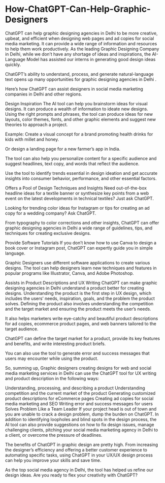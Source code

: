 # How-ChatGPT-Can-Help-Graphic-Designers
ChatGPT can help graphic designing agencies in Delhi to be more creative, upbeat, and efficient when designing web pages and ad copies for social media marketing. 
It can provide a wide range of information and resources to help them work productively.  As the leading Graphic Designing Company in Delhi, while we don’t have any shortage of ideas and inspirations, the AI-Language Model has assisted our interns in generating good design ideas quickly. 

ChatGPT’s ability to understand, process, and generate natural-language text opens up many opportunities for graphic designing agencies in Delhi . 

Here’s how ChatGPT can assist designers in social media marketing companies in Delhi and other regions. 

Design Inspiration
The AI tool can help you brainstorm ideas for visual designs. It can produce a wealth of information to ideate new designs. Using the right prompts and phrases, the tool can produce ideas for new layouts, color themes, fonts, and other graphic elements and suggest new theories to approach a project.

Example: Create a visual concept for a brand promoting health drinks for kids with millet and honey.

Or design a landing page for a new farmer’s app in India. 

The tool can also help you personalize content for a specific audience and suggest headlines, text copy, and words that reflect the audience. 

Use the tool to identify trends essential in design ideation and get accurate insights into consumer behavior, performance, and other essential factors. 

Offers a Pool of Design Techniques and Insights
Need out-of-the-box headline ideas for a textile banner or synthesize key points from a web event on the latest developments in technical textiles? Just ask ChatGPT. 

Looking for trending color ideas for Instagram or tips for creating an ad copy for a wedding company? Ask ChatGPT. 

From typography to color corrections and other insights, ChatGPT can offer graphic designing agencies in Delhi a wide range of guidelines, tips, and techniques for creating exclusive designs.  

Provide Software Tutorials 
If you don’t know how to use Canva to design a book cover or Instagram post, ChatGPT can expertly guide you in simple language. 

Graphic Designers use different software applications to create various designs. The tool can help designers learn new techniques and features in popular programs like Illustrator, Canva, and Adobe Photoshop. 

Assists in Product Descriptions and UX Writing
ChatGPT can make graphic designing agencies in Delhi understand a product better for creating designs. Understanding the product is the first step in UX design, which includes the users’ needs, inspiration, goals, and the problem the product solves. Defining the product also involves understanding the competition and the target market and ensuring the product meets the user’s needs. 

It also helps marketers write eye-catchy and beautiful product descriptions for ad copies, ecommerce product pages, and web banners tailored to the target audience.

ChatGPT can define the target market for a product, provide its key features and benefits, and write interesting product briefs. 

You can also use the tool to generate error and success messages that users may encounter while using the product. 

So, summing up, Graphic designers creating designs for web and social media marketing services in Delhi can use the ChatGPT tool for UX writing and product description in the following ways:

Understanding, processing, and describing a product
Understanding competition and the current market of the product
Generating customized product descriptions for eCommerce pages
Creating ad copies for social media marketing and SEO
Writing error and success messages for users
Solves Problem Like a Team Leader
If your project head is out of town and you are unable to crack a design problem, dump the burden on ChatGPT. In addition to identifying loopholes and blind spots in the design process, the AI tool can also provide suggestions on how to fix design issues, manage challenging clients, pitching your social media marketing agency in Delhi to a client, or overcome the pressure of deadlines. 

The benefits of ChatGPT in graphic design are pretty high. From increasing the designer’s efficiency and offering a better customer experience to automating specific tasks, using ChatGPT in your UX/UX design process can help you improve your skills and save time. 

As the top social media agency in Delhi, the tool has helped us refine our design ideas. Are you ready to flex your creativity with ChatGPT? 
